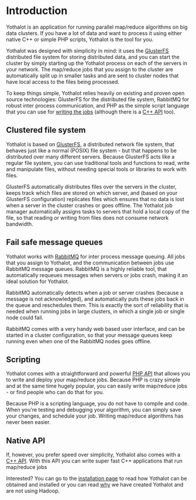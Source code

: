 # Introduction

Yothalot is an application for running parallel map/reduce algorithms on big
data clusters. If you have a lot of data and want to process it using either
native C++ or simple PHP scripts, Yothalot is the tool for you.

Yothalot was designed with simplicity in mind: it uses the [GlusterFS](http://www.gluster.org/)
distributed file system for storing distributed data, and you can start the cluster
by simply starting up the Yothalot process on each of the servers in your network. The map/reduce
jobs that you assign to the cluster are automatically split up in smaller tasks
and are sent to cluster nodes that have local access to the files being
processed.

To keep things simple, Yothalot relies heavily on existing and proven open
source technologies: GlusterFS for the distributed file system, RabbitMQ for
robust inter process communication, and PHP as the simple script language that
you can use for [writing the jobs](copernica-docs:Yothalot/phpapi "PHP API")
(although there is a [C++ API](copernica-docs:Yothalot/cppapi "C++ API") too).


## Clustered file system

Yothalot is based on [GlusterFS](http://www.gluster.org/), a distributed network file 
system, that behaves just like a normal (POSIX) file system - but that happens to be
distributed over many different servers. Because GlusterFS acts like a regular
file system, you can use traditional tools and functions to read, write and
manipulate files, without needing special tools or libraries to work with files.

GlusterFS automatically distributes files over the servers in the cluster, keeps
track which files are stored on which server, and (based on your GlusterFS 
configuration) replicates files which ensures that no data is lost when a server in 
the cluster crashes or goes offline. The Yothalot job manager automatically assigns 
tasks to servers that hold a local copy of the file, so that reading or writing from
files does not consume network bandwidth.


## Fail safe message queues

Yothalot works with [RabbitMQ](https://www.rabbitmq.com/) for inter process message
queuing. All jobs that you assign to Yothalot, and the communication between jobs 
use RabbitMQ message queues. RabbitMQ is a highly reliable tool, that
automatically requeues messages when servers or jobs crash, making it an ideal
solution for Yothalot.

RabbitMQ automatically detects when a job or server crashes (because a message is
not acknowledged), and automatically puts these jobs back in the queue and
reschedules them. This is exactly the sort of reliability that is needed when
running jobs in large clusters, in which a single job or single node could fail.

RabbitMQ comes with a very handy web based user interface, and can be started
in a cluster configuration, so that your message queues keep running even when
one of the RabbitMQ nodes goes offline.


## Scripting

Yothalot comes with a straightforward and powerful [PHP API](copernica-docs:Yothalot/phpapi "PHP API")
that allows you to write and deploy your map/reduce jobs. Because PHP is
crazy simple and at the same time hugely popular, you can easily write 
map/reduce jobs - or find people who can do that for you.

Because PHP is a scripting language, you do not have to compile and code. 
When you're testing and debugging your algorithm, you can simply save your changes, and
schedule your job. Writing map/reduce algorithms has never been easier.


## Native API

If, however, you prefer speed over simplicity, Yothalot also comes with a 
[C++ API](copernica-docs:Yothalot/cppapi "C++ API"). With this API you
can write super fast C++ applications that run map/reduce jobs

Interested? You can go to the [installation page](copernica-docs:Yothalot/installation "Installation")
to read how Yothalot can be obtained and installed or you can read 
[why](copernica-docs:Yothalot/why "Why Yothalot") we have created Yothalot
and are not using Hadoop.

